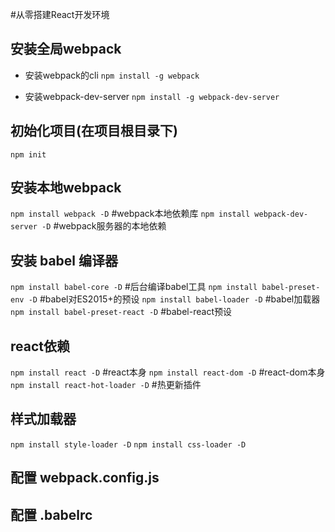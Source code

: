 #从零搭建React开发环境
## 安装全局webpack
 - 安装webpack的cli
`npm install -g webpack`

- 安装webpack-dev-server
`npm install -g webpack-dev-server`

## 初始化项目(在项目根目录下)

`npm init`

## 安装本地webpack

`npm install webpack -D`               #webpack本地依赖库
`npm install webpack-dev-server -D`    #webpack服务器的本地依赖

## 安装 babel 编译器

`npm install babel-core -D`            #后台编译babel工具
`npm install babel-preset-env -D`      #babel对ES2015+的预设
`npm install babel-loader -D`          #babel加载器
`npm install babel-preset-react -D`    #babel-react预设

## react依赖

`npm install react -D`                 #react本身
`npm install react-dom -D`             #react-dom本身
`npm install react-hot-loader -D`      #热更新插件

## 样式加载器
`npm install style-loader -D`
`npm install css-loader -D`

## 配置 webpack.config.js

## 配置 .babelrc
